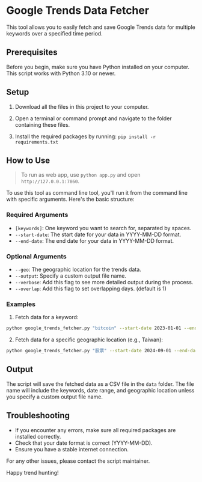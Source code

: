 # Google Trends Data Fetcher

This tool allows you to easily fetch and save Google Trends data for multiple keywords over a specified time period.

## Prerequisites

Before you begin, make sure you have Python installed on your computer. This script works with Python 3.10 or newer.

## Setup

1. Download all the files in this project to your computer.

2. Open a terminal or command prompt and navigate to the folder containing these files.

3. Install the required packages by running: `pip install -r requirements.txt`

## How to Use

> To run as web app, use `python app.py` and open `http://127.0.0.1:7860`.

To use this tool as command line tool, you'll run it from the command line with specific arguments. Here's the basic structure:

### Required Arguments

- `[keywords]`: One keyword you want to search for, separated by spaces.
- `--start-date`: The start date for your data in YYYY-MM-DD format.
- `--end-date`: The end date for your data in YYYY-MM-DD format.

### Optional Arguments

- `--geo`: The geographic location for the trends data.
- `--output`: Specify a custom output file name.
- `--verbose`: Add this flag to see more detailed output during the process.
- `--overlap`: Add this flag to set overlapping days. (default is 1)

### Examples

1. Fetch data for a keyword:

```sh
python google_trends_fetcher.py "bitcoin" --start-date 2023-01-01 --end-date 2023-12-31
```

2. Fetch data for a specific geographic location (e.g., Taiwan):

```sh
python google_trends_fetcher.py "股票" --start-date 2024-09-01 --end-date 2024-09-30 --geo TW
```

## Output

The script will save the fetched data as a CSV file in the `data` folder. The file name will include the keywords, date range, and geographic location unless you specify a custom output file name.

## Troubleshooting

- If you encounter any errors, make sure all required packages are installed correctly.
- Check that your date format is correct (YYYY-MM-DD).
- Ensure you have a stable internet connection.

For any other issues, please contact the script maintainer.

Happy trend hunting!
